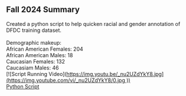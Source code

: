 ## Fall 2024 Summary
Created a python script to help quicken racial and gender annotation of DFDC training dataset. 
<br><br> Demographic makeup:
<br> African American Females: 204
<br> African American Males: 18
<br> Caucasian Females: 132
<br> Caucasiam Males: 46
<br> [![Script Running Video]([https://img.youtu.be/_nu2UZdYkY8.jpg](https://img.youtube.com/vi/_nu2UZdYkY8/0.jpg
))](https://youtu.be/_nu2UZdYkY8)
<br>[Python Script](https://github.com/TerrelleAThomas/CARETEAM-Main/blob/main/Lauren%20Matthews/manual_dataset_annotation.py)
